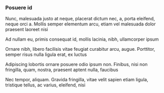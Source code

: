 ### Posuere id

Nunc, malesuada justo at neque, placerat dictum nec, a, porta eleifend, neque orci a. Mollis semper elementum arcu, etiam vel malesuada dolor praesent laoreet nisi

Ad nullam eu, primis consequat id, mollis lacinia, nibh, ullamcorper ipsum

Ornare nibh, libero facilisis vitae feugiat curabitur arcu, augue. Porttitor, semper risus nulla ligula erat, ex luctus

Adipiscing lobortis ornare posuere odio ipsum non. Finibus, nisi non fringilla, quam, nostra, praesent aptent nulla, faucibus

Nec tempor, aliquam. Gravida fringilla, vitae velit sapien etiam ligula, tristique tellus, ac varius, eleifend, nisi


